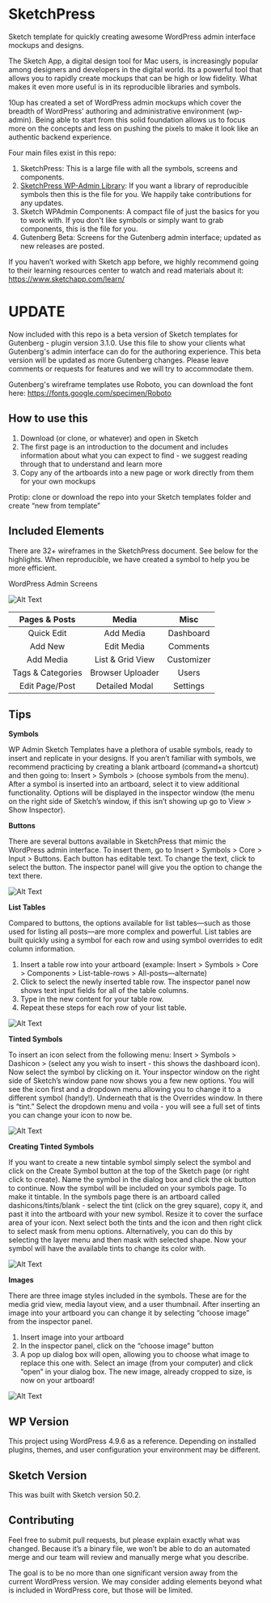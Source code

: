 # SketchPress #

Sketch template for quickly creating awesome WordPress admin interface mockups and designs.

The Sketch App, a digital design tool for Mac users, is increasingly popular among designers and developers in the digital world. Its a powerful tool that allows you to rapidly create mockups that can be high or low fidelity. What makes it even more useful is in its reproducible libraries and symbols.

10up has created a set of WordPress admin mockups which cover the breadth of WordPress’ authoring and administrative environment (wp-admin). Being able to start from this solid foundation allows us to focus more on the concepts and less on pushing the pixels to make it look like an authentic backend experience.  

Four main files exist in this repo:

1. SketchPress: This is a large file with all the symbols, screens and components.
2. <a href="https://github.com/10up/SketchPress/blob/master/SketchPress_WP-Admin_Library.sketch">SketchPress WP-Admin Library</a>: If you want a library of reproducible symbols then this is the file for you. We happily take contributions for any updates.
3. Sketch WPAdmin Components: A compact file of just the basics for you to work with. If you don't like symbols or simply want to grab components, this is the file for you.
4. Gutenberg Beta: Screens for the Gutenberg admin interface; updated as new releases are posted.  

If you haven’t worked with Sketch app before, we highly recommend going to their learning resources center to watch and read materials about it: https://www.sketchapp.com/learn/

# UPDATE #
Now included with this repo is a beta version of Sketch templates for Gutenberg - plugin version 3.1.0. Use this file to show your clients what Gutenberg's admin interface can do for the authoring experience. This beta version will be updated as more Gutenberg changes. Please leave comments or requests for features and we will try to accommodate them.

Gutenberg's wireframe templates use Roboto, you can download the font here:
https://fonts.google.com/specimen/Roboto

## How to use this ##

1. Download (or clone, or whatever) and open in Sketch
2. The first page is an introduction to the document and includes information about what you can expect to find - we suggest reading through that to understand and learn more
3. Copy any of the artboards into a new page or work directly from them for your own mockups

Protip: clone or download the repo into your Sketch templates folder and create “new from template”

## Included Elements ##

There are 32+ wireframes in the SketchPress document. See below for the highlights. When reproducible, we have created a symbol to help you be more efficient.

WordPress Admin Screens

![Alt Text](https://github.com/10up/SketchPress/blob/master/How-To-Gifs/sketch-press-wireframe-screens.gif)

| Pages & Posts     | Media            | Misc             |
| :---:  | :---: | :---: |
| Quick Edit        | Add Media        | Dashboard        |
| Add New           | Edit Media       | Comments         |
| Add Media         | List & Grid View | Customizer       |
| Tags & Categories | Browser Uploader | Users            |
| Edit Page/Post    | Detailed Modal   | Settings         |

 ## Tips ##

**Symbols**

 WP Admin Sketch Templates have a plethora of usable symbols, ready to insert and replicate in your designs. If you aren’t familiar with symbols, we recommend practicing by creating a blank artboard (command+a shortcut) and then going to: Insert > Symbols > (choose symbols from the menu). After a symbol is inserted into an artboard, select it to view additional functionality. Options will be displayed in the inspector window (the menu on the right side of Sketch’s window, if this isn’t showing up go to View > Show Inspector).

 **Buttons**

 There are several buttons available in SketchPress that mimic the WordPress admin interface. To insert them, go to Insert > Symbols > Core > Input > Buttons. Each button has editable text. To change the text, click to select the button. The inspector panel will give you the option to change the text there.

 ![Alt Text](https://github.com/10up/SketchPress/blob/master/How-To-Gifs/how-to-add-buttons.gif)

 **List Tables**

Compared to buttons, the options available for list tables—such as those used for listing all posts—are more complex and powerful. List tables are built quickly using a symbol for each row and using symbol overrides to edit column information.

1. Insert a table row into your artboard (example: Insert > Symbols > Core > Components > List-table-rows > All-posts—alternate)
2. Click to select the newly inserted table row. The inspector panel now shows text input fields for all of the table columns.
3. Type in the new content for your table row.
4. Repeat these steps for each row of your list table.

![Alt Text](https://github.com/10up/SketchPress/blob/master/How-To-Gifs/how-to-use-table.gif)

 **Tinted Symbols**

To insert an icon select from the following menu: Insert > Symbols > Dashicon > (select any you wish to insert - this shows the dashboard icon). Now select the symbol by clicking on it. Your inspector window on the right side of Sketch’s window pane now shows you a few new options. You will see the icon first and a dropdown menu allowing you to change it to a different symbol (handy!). Underneath that is the Overrides window. In there is “tint.” Select the dropdown menu and voila - you will see a full set of tints you can change your icon to now be.

![Alt Text](https://github.com/10up/SketchPress/blob/master/How-To-Gifs/how-to-use-tintable-symbols.gif)

 **Creating Tinted Symbols**

 If you want to create a new tintable symbol simply select the symbol and click on the Create Symbol button at the top of the Sketch page (or right click to create). Name the symbol in the dialog box and click the ok button to continue. Now the symbol will be included on your symbols page. To make it tintable. In the symbols page there is an artboard called dashicons/tints/blank - select the tint (click on the grey square), copy it, and past it into the artboard with your new symbol. Resize it to cover the surface area of your icon. Next select both the tints and the icon and then right click to select mask from menu options. Alternatively, you can do this by selecting the layer menu and then mask with selected shape. Now your symbol will have the available tints to change its color with.  

 ![Alt Text](https://github.com/10up/SketchPress/blob/master/How-To-Gifs/how-to-create-tintable-symbols.gif)

**Images**

There are three image styles included in the symbols. These are for the media grid view, media layout view, and a user thumbnail. After inserting an image into your artboard you can change it by selecting “choose image” from the inspector panel.
1. Insert image into your artboard
2. In the inspector panel, click on the “choose image” button
3. A pop up dialog box will open, allowing you to choose what image to replace this one with. Select an image (from your computer) and click “open” in your dialog box.
The new image, already cropped to size, is now on your artboard!

![Alt Text](https://github.com/10up/SketchPress/blob/master/How-To-Gifs/how-to-use-image-symbols.gif)

## WP Version ##

This project using WordPress 4.9.6 as a reference. Depending on installed plugins, themes, and user configuration your environment may be different.

## Sketch Version ##

This was built with Sketch version 50.2.

## Contributing ##

Feel free to submit pull requests, but please explain exactly what was changed. Because it’s a binary file, we won’t be able to do an automated merge and our team will review and manually merge what you describe.

The goal is to be no more than one significant version away from the current WordPress version. We may consider adding elements beyond what is included in WordPress core, but those will be limited.
